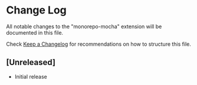 # Change Log

All notable changes to the "monorepo-mocha" extension will be documented in this file.

Check [Keep a Changelog](http://keepachangelog.com/) for recommendations on how to structure this file.

## [Unreleased]

- Initial release